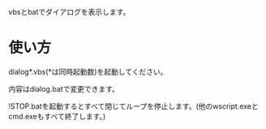vbsとbatでダイアログを表示します。

# 使い方

dialog*.vbs(*は同時起動数)を起動してください。

内容はdialog.batで変更できます。

!STOP.batを起動するとすべて閉じてループを停止します。(他のwscript.exeとcmd.exeもすべて終了します。)
